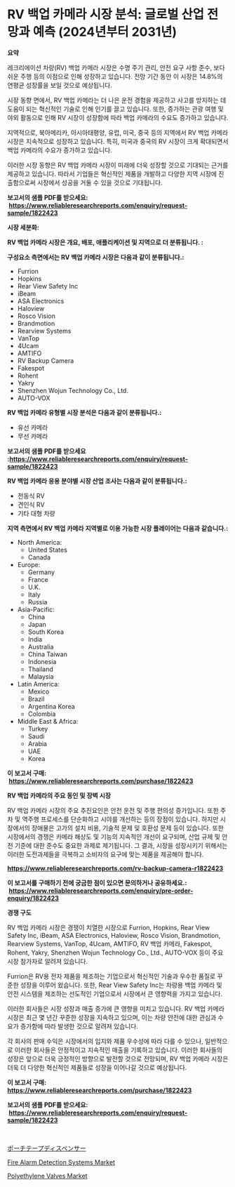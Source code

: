<p><h1>RV 백업 카메라 시장 분석: 글로벌 산업 전망과 예측 (2024년부터 2031년)</h1></p><p><strong>요약</strong></p>
<p><p>레크리에이션 차량(RV) 백업 카메라 시장은 수명 주기 관리, 안전 요구 사항 준수, 보다 쉬운 주행 등의 이점으로 인해 성장하고 있습니다. 전망 기간 동안 이 시장은 14.8%의 연평균 성장률을 보일 것으로 예상됩니다.</p><p>시장 동향 면에서, RV 백업 카메라는 더 나은 운전 경험을 제공하고 사고를 방지하는 데 도움이 되는 혁신적인 기술로 인해 인기를 끌고 있습니다. 또한, 증가하는 관광 여행 및 야외 활동으로 인해 RV 시장이 성장함에 따라 백업 카메라의 수요도 증가하고 있습니다.</p><p>지역적으로, 북아메리카, 아시아태평양, 유럽, 미국, 중국 등의 지역에서 RV 백업 카메라 시장은 지속적으로 성장하고 있습니다. 특히, 미국과 중국의 RV 시장이 크게 확대되면서 백업 카메라의 수요가 증가하고 있습니다.</p><p>이러한 시장 동향은 RV 백업 카메라 시장이 미래에 더욱 성장할 것으로 기대되는 근거를 제공하고 있습니다. 따라서 기업들은 혁신적인 제품을 개발하고 다양한 지역 시장에 진출함으로써 시장에서 성공을 거둘 수 있을 것으로 기대됩니다.</p></p>
<p><strong>보고서의 샘플 PDF를 받으세요: &nbsp;<a href="https://www.reliableresearchreports.com/enquiry/request-sample/1822423">https://www.reliableresearchreports.com/enquiry/request-sample/1822423</a></strong></p>
<p><strong>시장 세분화:</strong></p>
<p><strong> RV 백업 카메라 시장은 개요, 배포, 애플리케이션 및 지역으로 더 분류됩니다. :</strong></p>
<p><strong>구성요소 측면에서는 RV 백업 카메라 시장은 다음과 같이 분류됩니다.:</strong></p>
<p><ul><li>Furrion</li><li>Hopkins</li><li>Rear View Safety Inc</li><li>iBeam</li><li>‎ASA Electronics</li><li>Haloview</li><li>Rosco Vision</li><li>Brandmotion</li><li>Rearview Systems</li><li>VanTop</li><li>4Ucam</li><li>AMTIFO</li><li>RV Backup Camera</li><li>Fakespot</li><li>Rohent</li><li>Yakry</li><li>Shenzhen Wojun Technology Co., Ltd.</li><li>AUTO-VOX</li></ul></p>
<p><strong> RV 백업 카메라 유형별 시장 분석은 다음과 같이 분류됩니다.:</strong></p>
<p><ul><li>유선 카메라</li><li>무선 카메라</li></ul></p>
<p><strong>보고서의 샘플 PDF를 받으세요 :<a href="https://www.reliableresearchreports.com/enquiry/request-sample/1822423">https://www.reliableresearchreports.com/enquiry/request-sample/1822423</a></strong></p>
<p><strong> RV 백업 카메라 응용 분야별 시장 산업 조사는 다음과 같이 분류됩니다.:</strong></p>
<p><ul><li>전동식 RV</li><li>견인식 RV</li><li>기타 대형 차량</li></ul></p>
<p><strong>지역 측면에서 RV 백업 카메라 지역별로 이용 가능한 시장 플레이어는 다음과 같습니다.:</strong></p>
<p><ul>
    <li>
        North America:
        <ul>
            <li>United States</li>
            <li>Canada</li>
        </ul>
    </li>
    <li>
        Europe:
        <ul>
            <li>Germany</li>
            <li>France</li>
            <li>U.K.</li>
            <li>Italy</li>
            <li>Russia</li>
        </ul>
    </li>
    <li>
        Asia-Pacific:
        <ul>
            <li>China</li>
            <li>Japan</li>
            <li>South Korea</li>
            <li>India</li>
            <li>Australia</li>
            <li>China Taiwan</li>
            <li>Indonesia</li>
            <li>Thailand</li>
            <li>Malaysia</li>
        </ul>
    </li>
    <li>
        Latin America:
        <ul>
            <li>Mexico</li>
            <li>Brazil</li>
            <li>Argentina Korea</li>
            <li>Colombia</li>
        </ul>
    </li>
    <li>
        Middle East & Africa:
        <ul>
            <li>Turkey</li>
            <li>Saudi</li>
            <li>Arabia</li>
            <li>UAE</li>
            <li>Korea</li>
        </ul>
    </li>
    </ul></p>
<p><strong>이 보고서 구매: &nbsp;<a href="https://www.reliableresearchreports.com/purchase/1822423">https://www.reliableresearchreports.com/purchase/1822423</a></strong></p>
<p><strong>RV 백업 카메라의 주요 동인 및 장벽 시장</strong></p>
<p><p>RV 백업 카메라 시장의 주요 추진요인은 안전 운전 및 주행 편의성 증가입니다. 또한 주차 및 역주행 프로세스를 단순화하고 시야를 개선하는 등의 장점이 있습니다. 하지만 시장에서의 장애물은 고가의 설치 비용, 기술적 문제 및 호환성 문제 등이 있습니다. 또한 시장에서의 경쟁은 카메라 해상도 및 기능의 지속적인 개선이 요구되며, 산업 규제 및 안전 기준에 대한 준수도 중요한 과제로 제기됩니다. 그 결과, 시장을 성장시키기 위해서는 이러한 도전과제들을 극복하고 소비자의 요구에 맞는 제품을 제공해야 합니다.</p></p>
<p><strong><a href="https://www.reliableresearchreports.com/rv-backup-camera-r1822423">https://www.reliableresearchreports.com/rv-backup-camera-r1822423</a></strong></p>
<p><strong>이 보고서를 구매하기 전에 궁금한 점이 있으면 문의하거나 공유하세요.: &nbsp;<a href="https://www.reliableresearchreports.com/enquiry/pre-order-enquiry/1822423">https://www.reliableresearchreports.com/enquiry/pre-order-enquiry/1822423</a></strong></p>
<p><strong>경쟁 구도</strong></p>
<p><p>RV 백업 카메라 시장은 경쟁이 치열한 시장으로 Furrion, Hopkins, Rear View Safety Inc, iBeam, ASA Electronics, Haloview, Rosco Vision, Brandmotion, Rearview Systems, VanTop, 4Ucam, AMTIFO, RV 백업 카메라, Fakespot, Rohent, Yakry, Shenzhen Wojun Technology Co., Ltd., AUTO-VOX 등이 주요 시장 참가자로 알려져 있습니다.</p><p>Furrion은 RV용 전자 제품을 제조하는 기업으로서 혁신적인 기술과 우수한 품질로 꾸준한 성장을 이루어 왔습니다. 또한, Rear View Safety Inc는 차량용 백업 카메라 및 안전 시스템을 제조하는 선도적인 기업으로서 시장에서 큰 영향력을 가지고 있습니다.</p><p>이러한 회사들은 시장 성장과 매출 증가에 큰 영향을 미치고 있습니다. RV 백업 카메라 시장은 최근 몇 년간 꾸준한 성장을 지속하고 있으며, 이는 차량 안전에 대한 관심과 수요가 증가함에 따라 발생한 것으로 알려져 있습니다.</p><p>각 회사의 판매 수익은 시장에서의 입지와 제품 우수성에 따라 다를 수 있으나, 일반적으로 이러한 회사들은 안정적이고 지속적인 매출을 기록하고 있습니다. 이러한 회사들의 성장은 앞으로 더욱 긍정적인 방향으로 발전할 것으로 전망되며, RV 백업 카메라 시장은 더욱 더 다양한 혁신적인 제품들로 성장을 이어나갈 것으로 예상됩니다.</p></p>
<p><strong>이 보고서 구매: &nbsp; <a href="https://www.reliableresearchreports.com/purchase/1822423">https://www.reliableresearchreports.com/purchase/1822423</a></strong></p>
<p><strong>보고서의 샘플 PDF를 받으세요: &nbsp;<a href="https://www.reliableresearchreports.com/enquiry/request-sample/1822423">https://www.reliableresearchreports.com/enquiry/request-sample/1822423</a></strong><strong></strong></p>
<p>&nbsp;</p>
<p><p><a href="https://github.com/xnljig2898992/Market-Research-Report-List-1/blob/main/136637933090.md">ポーチテープディスペンサー</a></p><p><a href="https://github.com/pgtimber/Market-Research-Report-List-2/blob/main/fire-alarm-detection-systems-market.md">Fire Alarm Detection Systems Market</a></p><p><a href="https://github.com/lataunyatinikmelvin59ilbd0dv/Market-Research-Report-List-2/blob/main/polyethylene-valves-market.md">Polyethylene Valves Market</a></p></p>